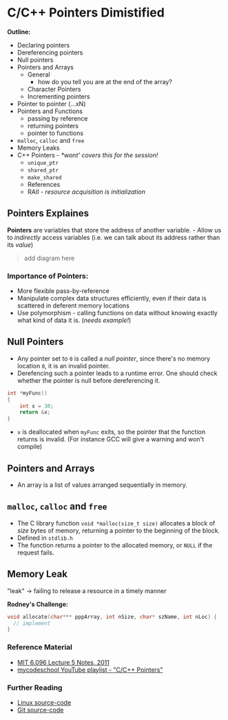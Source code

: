 # C/C++ Pointers Dimistified

**Outline:**
- Declaring pointers
- Dereferencing pointers
- Null pointers
- Pointers and Arrays
    - General
        - how do you tell you are at the end of the array?
    - Character Pointers
    - Incrementing pointers
- Pointer to pointer (...xN)
- Pointers and Functions
    - passing by reference
    - returning pointers
    - pointer to functions
- `malloc`, `calloc` and `free`
- Memory Leaks
- C++ Pointers - _*wont' covers this for the session!_
    - `unique_ptr`
    - `shared_ptr`
    - `make_shared`
    - References
    - RAII - _resource acquisition is initialization_

## Pointers Explaines

**Pointers** are variables that store the address of another variable.
    - Allow us to _indirectly_ access variables (i.e. we can talk about its address rather than its _value_)

> add diagram here

### Importance of Pointers:

- More flexible pass-by-reference
- Manipulate complex data structures efficiently, even if their data is scattered in deferent memory locations
- Use polymorphism - calling functions on data without knowing exactly what kind of data it is. (_needs example!_)


## Null Pointers

- Any pointer set to `0` is called a _null pointer_, since there's no memory location `0`, it is an invalid pointer.
- Derefencing such a pointer leads to a runtime error. One should check whether the pointer is null before dereferencing it.

```c
int *myFunc()
{
    int x = 30;
    return &x;
}
```
- `x` is deallocated when `myFunc` exits, so the pointer that the function returns is invalid. (For instance GCC will give a warning and won't compile)


## Pointers and Arrays

- An array is a list of values arranged sequentially in memory.

## `malloc`, `calloc` and `free`

- The C library function `void *malloc(size_t size)` allocates a block of _size_ bytes of memory, returning a pointer to the beginning of the block.
- Defined in `stdlib.h`
- The function returns a pointer to the allocated memory, or `NULL` if the request fails.

## Memory Leak
"leak" -> failing to release a resource in a timely manner

**Rodney's Challenge:**

```c
void allocate(char*** pppArray, int nSize, char* szName, int nLoc) {
  // implement
}
```

### Reference Material

- [MIT 6.096 Lecture 5 Notes, 2011](https://ocw.mit.edu/courses/electrical-engineering-and-computer-science/6-096-introduction-to-c-january-iap-2011/lecture-notes/MIT6_096IAP11_lec05.pdf)
- [mycodeschool YouTube playlist - "C/C++ Pointers"](https://www.youtube.com/watch?v=h-HBipu_1P0&list=PL2_aWCzGMAwLZp6LMUKI3cc7pgGsasm2_&index=2&t=0s)

### Further Reading

- [Linux source-code](https://elixir.bootlin.com/linux/latest/source)
- [Git source-code](https://github.com/git/git)
